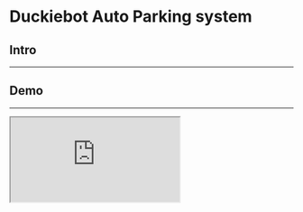 # Duckiebot Auto Parking system
## Intro
---

## Demo
---
<iframe
  src="https://www.youtube.com/watch?v=WkXSZvh1O7w">
</iframe>
